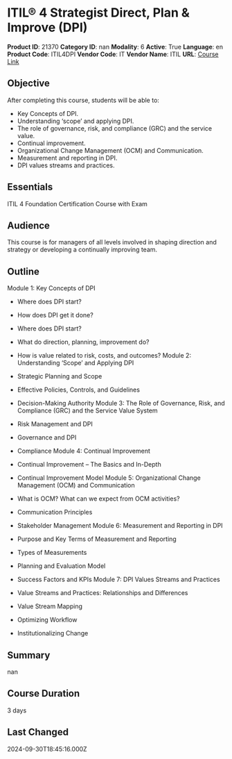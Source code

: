 # ITIL® 4 Strategist Direct, Plan & Improve (DPI)

**Product ID**: 21370
**Category ID**: nan
**Modality**: 6
**Active**: True
**Language**: en
**Product Code**: ITIL4DPI
**Vendor Code**: IT
**Vendor Name**: ITIL
**URL**: [Course Link](https://www.fastlaneus.com/course/itil-itil4dpi)

## Objective
After completing this course, students will be able to:


- Key Concepts of DPI.
- Understanding ‘scope’ and applying DPI.
- The role of governance, risk, and compliance (GRC) and the service value.
- Continual improvement.
- Organizational Change Management (OCM) and Communication.
- Measurement and reporting in DPI.
- DPI values streams and practices.

## Essentials
ITIL 4 Foundation Certification Course with Exam

## Audience
This course is for managers of all levels involved in shaping direction and strategy or developing a continually improving team.

## Outline
Module 1: Key Concepts of DPI


- Where does DPI start?
- How does DPI get it done?
- Where does DPI start?
- What do direction, planning, improvement do?
- How is value related to risk, costs, and outcomes?
Module 2: Understanding ‘Scope’ and Applying DPI


- Strategic Planning and Scope
- Effective Policies, Controls, and Guidelines
- Decision-Making Authority
Module 3: The Role of Governance, Risk, and Compliance (GRC) and the Service Value System


- Risk Management and DPI
- Governance and DPI
- Compliance
Module 4: Continual Improvement


- Continual Improvement – The Basics and In-Depth
- Continual Improvement Model
Module 5: Organizational Change Management (OCM) and Communication


- What is OCM? What can we expect from OCM activities?
- Communication Principles
- Stakeholder Management
Module 6: Measurement and Reporting in DPI


- Purpose and Key Terms of Measurement and Reporting
- Types of Measurements
- Planning and Evaluation Model
- Success Factors and KPIs
Module 7: DPI Values Streams and Practices


- Value Streams and Practices: Relationships and Differences
- Value Stream Mapping
- Optimizing Workflow
- Institutionalizing Change

## Summary
nan

## Course Duration
3 days

## Last Changed
2024-09-30T18:45:16.000Z
